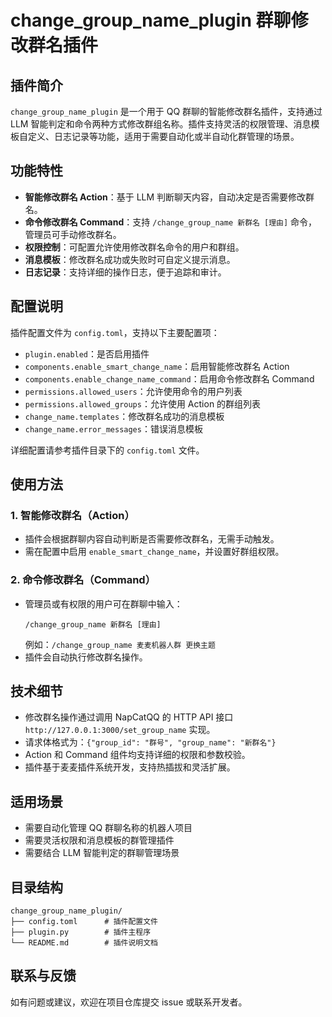# change_group_name_plugin 群聊修改群名插件

## 插件简介

`change_group_name_plugin` 是一个用于 QQ 群聊的智能修改群名插件，支持通过 LLM 智能判定和命令两种方式修改群组名称。插件支持灵活的权限管理、消息模板自定义、日志记录等功能，适用于需要自动化或半自动化群管理的场景。

## 功能特性

- **智能修改群名 Action**：基于 LLM 判断聊天内容，自动决定是否需要修改群名。
- **命令修改群名 Command**：支持 `/change_group_name 新群名 [理由]` 命令，管理员可手动修改群名。
- **权限控制**：可配置允许使用修改群名命令的用户和群组。
- **消息模板**：修改群名成功或失败时可自定义提示消息。
- **日志记录**：支持详细的操作日志，便于追踪和审计。

## 配置说明

插件配置文件为 `config.toml`，支持以下主要配置项：

- `plugin.enabled`：是否启用插件
- `components.enable_smart_change_name`：启用智能修改群名 Action
- `components.enable_change_name_command`：启用命令修改群名 Command
- `permissions.allowed_users`：允许使用命令的用户列表
- `permissions.allowed_groups`：允许使用 Action 的群组列表
- `change_name.templates`：修改群名成功的消息模板
- `change_name.error_messages`：错误消息模板

详细配置请参考插件目录下的 `config.toml` 文件。

## 使用方法

### 1. 智能修改群名（Action）
- 插件会根据群聊内容自动判断是否需要修改群名，无需手动触发。
- 需在配置中启用 `enable_smart_change_name`，并设置好群组权限。

### 2. 命令修改群名（Command）
- 管理员或有权限的用户可在群聊中输入：
  ```
  /change_group_name 新群名 [理由]
  ```
  例如：`/change_group_name 麦麦机器人群 更换主题`
- 插件会自动执行修改群名操作。

## 技术细节

- 修改群名操作通过调用 NapCatQQ 的 HTTP API 接口 `http://127.0.0.1:3000/set_group_name` 实现。
- 请求体格式为：`{"group_id": "群号", "group_name": "新群名"}`
- Action 和 Command 组件均支持详细的权限和参数校验。
- 插件基于麦麦插件系统开发，支持热插拔和灵活扩展。

## 适用场景

- 需要自动化管理 QQ 群聊名称的机器人项目
- 需要灵活权限和消息模板的群管理插件
- 需要结合 LLM 智能判定的群聊管理场景

## 目录结构

```
change_group_name_plugin/
├── config.toml      # 插件配置文件
├── plugin.py        # 插件主程序
└── README.md        # 插件说明文档
```

## 联系与反馈

如有问题或建议，欢迎在项目仓库提交 issue 或联系开发者。
